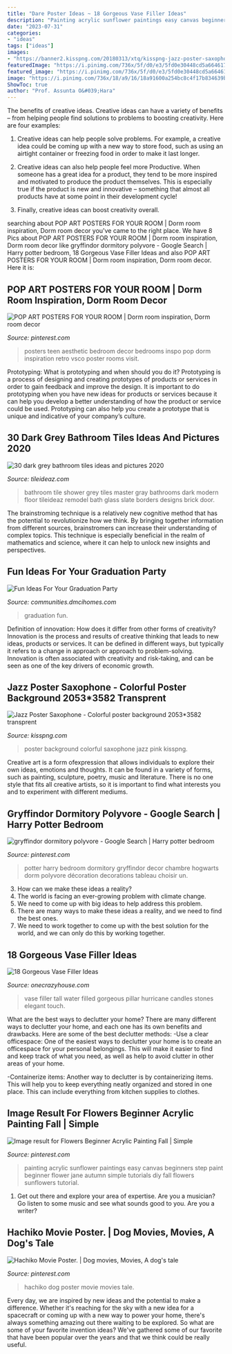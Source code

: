 ```yaml
---
title: "Dare Poster Ideas ~ 18 Gorgeous Vase Filler Ideas"
description: "Painting acrylic sunflower paintings easy canvas beginners step paint beginner flower jane autumn simple tutorials diy fall flowers sunflowers tutorial"
date: "2023-07-31"
categories:
- "ideas"
tags: ["ideas"]
images:
- "https://banner2.kisspng.com/20180313/xtq/kisspng-jazz-poster-saxophone-colorful-poster-background-5aa7a78175c5f3.2205463315209368334824.jpg"
featuredImage: "https://i.pinimg.com/736x/5f/d0/e3/5fd0e30448cd5a6646173dc47c630ecd.jpg"
featured_image: "https://i.pinimg.com/736x/5f/d0/e3/5fd0e30448cd5a6646173dc47c630ecd.jpg"
image: "https://i.pinimg.com/736x/18/a9/16/18a91600a254bc8c4f17b834639ba007.jpg"
ShowToc: true
author: "Prof. Assunta O&#039;Hara"
---
```



The benefits of creative ideas.
Creative ideas can have a variety of benefits – from helping people find solutions to problems to boosting creativity. Here are four examples:
1. Creative ideas can help people solve problems. For example, a creative idea could be coming up with a new way to store food, such as using an airtight container or freezing food in order to make it last longer.

2. Creative ideas can also help people feel more Productive. When someone has a great idea for a product, they tend to be more inspired and motivated to produce the product themselves. This is especially true if the product is new and innovative – something that almost all products have at some point in their development cycle!

3. Finally, creative ideas can boost creativity overall.

	

		
searching about POP ART POSTERS FOR YOUR ROOM | Dorm room inspiration, Dorm room decor you've came to the right place. We have 8 Pics about POP ART POSTERS FOR YOUR ROOM | Dorm room inspiration, Dorm room decor like gryffindor dormitory polyvore - Google Search | Harry potter bedroom, 18 Gorgeous Vase Filler Ideas and also POP ART POSTERS FOR YOUR ROOM | Dorm room inspiration, Dorm room decor. Here it is:
		
    
## POP ART POSTERS FOR YOUR ROOM | Dorm Room Inspiration, Dorm Room Decor

<img loading=lazy src="https://i.pinimg.com/736x/5f/d0/e3/5fd0e30448cd5a6646173dc47c630ecd.jpg" onerror="this.onerror=null;this.src='https://tse4.mm.bing.net/th?id=OIP.U8KlDpmApx6ubKMUrM7DawHaK8&amp;pid=15.1';" alt="POP ART POSTERS FOR YOUR ROOM | Dorm room inspiration, Dorm room decor">

_Source: pinterest.com_

>posters teen aesthetic bedroom decor bedrooms inspo pop dorm inspiration retro vsco poster rooms visit. 

	

Prototyping: What is prototyping and when should you do it?
Prototyping is a process of designing and creating prototypes of products or services in order to gain feedback and improve the design. It is important to do prototyping when you have new ideas for products or services because it can help you develop a better understanding of how the product or service could be used. Prototyping can also help you create a prototype that is unique and indicative of your company’s culture.

    
## 30 Dark Grey Bathroom Tiles Ideas And Pictures 2020

<img loading=lazy src="https://www.tileideaz.com/wp-content/uploads/2015/08/261.jpg" onerror="this.onerror=null;this.src='https://tse3.mm.bing.net/th?id=OIP.qksiFDEV8-dBHEDjTzTYPwHaKs&amp;pid=15.1';" alt="30 dark grey bathroom tiles ideas and pictures 2020">

_Source: tileideaz.com_

>bathroom tile shower grey tiles master gray bathrooms dark modern floor tileideaz remodel bath glass slate borders designs brick door. 

	

The brainstroming technique is a relatively new cognitive method that has the potential to revolutionize how we think. By bringing together information from different sources, brainstromers can increase their understanding of complex topics. This technique is especially beneficial in the realm of mathematics and science, where it can help to unlock new insights and perspectives.

    
## Fun Ideas For Your Graduation Party

<img loading=lazy src="https://communities.dmcihomes.com/wp-content/uploads/2015/03/graduation-food-ideas.jpg" onerror="this.onerror=null;this.src='https://tse3.mm.bing.net/th?id=OIP.UHToK7XT43exBI32VBc7rgHaJ3&amp;pid=15.1';" alt="Fun Ideas For Your Graduation Party">

_Source: communities.dmcihomes.com_

>graduation fun. 

	

Definition of innovation: How does it differ from other forms of creativity?
Innovation is the process and results of creative thinking that leads to new ideas, products or services. It can be defined in different ways, but typically it refers to a change in approach or approach to problem-solving. Innovation is often associated with creativity and risk-taking, and can be seen as one of the key drivers of economic growth.

    
## Jazz Poster Saxophone - Colorful Poster Background 2053*3582 Transprent

<img loading=lazy src="https://banner2.kisspng.com/20180313/xtq/kisspng-jazz-poster-saxophone-colorful-poster-background-5aa7a78175c5f3.2205463315209368334824.jpg" onerror="this.onerror=null;this.src='https://tse2.mm.bing.net/th?id=OIP._WAB7TRkgvWgojvqXYkDvAHaNA&amp;pid=15.1';" alt="Jazz Poster Saxophone - Colorful poster background 2053*3582 transprent">

_Source: kisspng.com_

>poster background colorful saxophone jazz pink kisspng. 

	

Creative art is a form ofexpression that allows individuals to explore their own ideas, emotions and thoughts. It can be found in a variety of forms, such as painting, sculpture, poetry, music and literature. There is no one style that fits all creative artists, so it is important to find what interests you and to experiment with different mediums.

    
## Gryffindor Dormitory Polyvore - Google Search | Harry Potter Bedroom

<img loading=lazy src="https://i.pinimg.com/736x/50/4f/2a/504f2a56b17de3cc0a0bbdb195f838f6--harry-potter-bedroom-bedroom-kids.jpg" onerror="this.onerror=null;this.src='https://tse1.mm.bing.net/th?id=OIP.qw7gHbMbvOculod14x43BAHaJ3&amp;pid=15.1';" alt="gryffindor dormitory polyvore - Google Search | Harry potter bedroom">

_Source: pinterest.com_

>potter harry bedroom dormitory gryffindor decor chambre hogwarts dorm polyvore décoration decorations tableau choisir un. 

	

3. How can we make these ideas a reality?
1. The world is facing an ever-growing problem with climate change. 
2. We need to come up with big ideas to help address this problem. 
3. There are many ways to make these ideas a reality, and we need to find the best ones. 
4. We need to work together to come up with the best solution for the world, and we can only do this by working together.

    
## 18 Gorgeous Vase Filler Ideas

<img loading=lazy src="https://cdn.onecrazyhouse.com/wp-content/uploads/2016/04/vase-filler-ideas-3.jpg" onerror="this.onerror=null;this.src='https://tse4.mm.bing.net/th?id=OIP.KII8N_gKYMmFB9vyROXMiwAAAA&amp;pid=15.1';" alt="18 Gorgeous Vase Filler Ideas">

_Source: onecrazyhouse.com_

>vase filler tall water filled gorgeous pillar hurricane candles stones elegant touch. 

	

What are the best ways to declutter your home?
There are many different ways to declutter your home, and each one has its own benefits and drawbacks. Here are some of the best declutter methods: 
-Use a clear officespace: One of the easiest ways to declutter your home is to create an officespace for your personal belongings. This will make it easier to find and keep track of what you need, as well as help to avoid clutter in other areas of your home. 

-Containerize items: Another way to declutter is by containerizing items. This will help you to keep everything neatly organized and stored in one place. This can include everything from kitchen supplies to clothes.

    
## Image Result For Flowers Beginner Acrylic Painting Fall | Simple

<img loading=lazy src="https://i.pinimg.com/736x/18/a9/16/18a91600a254bc8c4f17b834639ba007.jpg" onerror="this.onerror=null;this.src='https://tse1.mm.bing.net/th?id=OIP.LsjfLGoYgqjsNXDOyMApbQAAAA&amp;pid=15.1';" alt="Image result for Flowers Beginner Acrylic Painting Fall | Simple">

_Source: pinterest.com_

>painting acrylic sunflower paintings easy canvas beginners step paint beginner flower jane autumn simple tutorials diy fall flowers sunflowers tutorial. 

	

1. Get out there and explore your area of expertise. Are you a musician? Go listen to some music and see what sounds good to you. Are you a writer?

    
## Hachiko Movie Poster. | Dog Movies, Movies, A Dog&#039;s Tale

<img loading=lazy src="https://i.pinimg.com/736x/7f/29/18/7f29184f51477c9f98649d142cb7ddaa.jpg" onerror="this.onerror=null;this.src='https://tse3.mm.bing.net/th?id=OIP.vgjfyeuhy4MaagP5H8RtggHaKv&amp;pid=15.1';" alt="Hachiko Movie Poster. | Dog movies, Movies, A dog&#039;s tale">

_Source: pinterest.com_

>hachiko dog poster movie movies tale. 

	

Every day, we are inspired by new ideas and the potential to make a difference. Whether it's reaching for the sky with a new idea for a spacecraft or coming up with a new way to power your home, there's always something amazing out there waiting to be explored. So what are some of your favorite invention ideas? We've gathered some of our favorite that have been popular over the years and that we think could be really useful.

